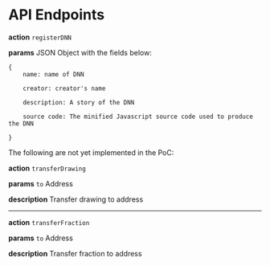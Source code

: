 # API Endpoints

**action** `registerDNN`

**params** JSON Object with the fields below:

```
{
    name: name of DNN

    creator: creator's name

    description: A story of the DNN

    source code: The minified Javascript source code used to produce the DNN

}
```

The following are not yet implemented in the PoC:


**action** `transferDrawing`

**params** `to` Address

**description** Transfer drawing to address

-----------


**action** `transferFraction`

**params** `to` Address

**description** Transfer fraction to address